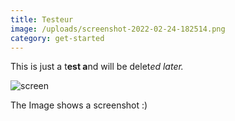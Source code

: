 ```yaml
---
title: Testeur
image: /uploads/screenshot-2022-02-24-182514.png
category: get-started
---
```

This is just a t**est a**nd will be delet*ed later.*

![screen](/uploads/screenshot-2022-02-24-182514.png "Title for img")

The Image shows a screenshot :)